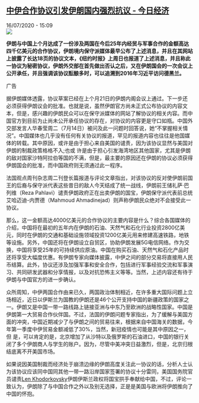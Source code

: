 <!--1594907697000-->
[中伊合作协议引发伊朗国内强烈抗议 - 今日经济](http://www.rfi.fr//cn/%E4%B8%AD%E5%9B%BD/20200716-%E4%B8%AD%E4%BC%8A%E5%90%88%E4%BD%9C%E5%8D%8F%E8%AE%AE%E5%BC%95%E5%8F%91%E4%BC%8A%E6%9C%97%E5%9B%BD%E5%86%85%E5%BC%BA%E7%83%88%E6%8A%97%E8%AE%AE)
------

<div>16/07/2020 - 15:09</div><img src="https://s.rfi.fr/media/display/c44ecebe-0e1f-11ea-af5c-005056bfe576/w:310/p:16x9/2017-08-05t162758z_1957547750_rc1da382a3e0_rtrmadp_3_iran-rouhani_0.jpg"><p><strong>伊朗与中国上个月达成了一份涉及两国在今后25年内经贸与军事合作的金额高达四千亿美元的合作协议，伊朗境内保守派媒体最早公布了上述消息，并且在其网站上披露了长达18页的协议文本，《纽约时报》上周日也报道了上述消息，并且称此一协议为秘密协议，伊朗外交部在首先做出否认之后，又在伊朗国会的一次会议上公开承任，并且强调该协议酝酿多时，可以追溯到2016年习近平访问德黑兰。</strong></p><div class="t-content__body u-clearfix"><div class="m-interstitial"><div class="m-interstitial__ad"><divclass="m-block-ad "data-tms-ad-type="box"data-tms-ad-status="idle"data-tms-ad-pos="1"><div class="m-block-ad__label">广告</div><div class="m-block-ad__content"></div></div></div></div><p>据伊朗媒体透露，协议草案已经在上个月21日的伊朗内阁会议上通过。下一步还必须获得伊朗议会的批准。也就是说，虽然伊朗官方尚未正式公布协议的内容文本，但是，感兴趣的伊朗民众可以在保守派媒体的网站了解协议的相关内容。而中国官方到目前为止尚未公开承任协议的存在，对协议的内容更是守口如瓶。中国外交部发言人华春莹周二（7月14日）被问及此一问题时回答说，她“不掌握相关情况”。中国媒体也几乎没有任何有关协议的报道，罕见的报道内容也往往是他国媒体的转载。其中原因，或许是由于担心来自美国的谴责，因为该协议显然与美国对伊朗的制裁政策格格不入;也或 许是由于担心引发海湾地区其他国家，尤其是伊朗的敌对国家沙特阿拉伯等国的不满，但是，最主要的原因还在伊朗的协议必须获得伊朗国会的批准，而中国政府则无须通过此一程序。</p><p>法国观点周刊杂志周二刊登长篇报道与评论文章指出，对该协议的反对使伊朗前国王的后裔与保守派代表这些昔日的敌人今天结成了统一战线，伊朗前王储礼萨·巴列维（Reza Pahlavi）谴责伊朗政府正在出卖伊朗的国宝，伊朗保守派代表前总统艾哈迈迪-内贾德（Mahmoud Ahmadinejad）则声称伊朗民众绝对不会接受此一协议。</p><p>那么，这一金额高达4000亿美元的合作协议的主要内容是什么？综合各国媒体的介绍，中国将在最初的五年内在伊朗的石油、天然气和石化行业投资2800亿美元，同时在伊朗的交通和基础设施领域投资1200亿美元用来修建高速铁路，地铁等设施。另外，中国还将在伊朗设立自贸区，协助伊朗发展5G电信网络。作为交换，中国将享受25年的可持续供应原油。中国在购买石油、天然气和石化产品时还将享受大幅度优惠。有伊朗专家向媒体披露，中伊之间的部分交易将直接用人民币结算。此外，协议还涉及加强军事和安全合作，包括进行军事经验交流和军事演习、共同研发武器和分享情报，以及对抗恐怖主义等等。当然，上述内容还有待于伊朗与中国官方的进一步确认。</p><p>众所周知，中伊两国合作由来已久，两国政治体制相近，在许多重大国际问题上立场相近，近日以伊斯兰为国教的伊朗还是46个公开支持中国的新疆政策的国家之一。伊朗又是中国一带一路线路上链接亚洲与中东乃至欧洲的战略性国家。中国是伊朗第一大贸易合作伙伴国。不过，法国的伊朗问题专家指出，为了缓解与美国方面的冲突，中国近期减少了与伊朗之间的贸易往来，根据来自中国海关的数据，今年第一季度中伊贸易金额减低了30%，当然，新冠疫情也可能是其中原因之一，但 是，可以肯定的是，北京增加了从沙特以及俄罗斯的石油进口，中国的银行关闭了多个伊朗商人与学生的账户。因为，尽管中美冲突日益激烈，但是，北京归根结底离不开美国市场。</p><p>如果说因美国制裁而经济处于崩溃边缘的伊朗高度关注此一协议的话，分析人士认为该协议应该同中国同其他一带一路沿岸国家签署的协议十分雷同，美国国务院官员谴责<a target="_blank" href="http://twitter.com/MessageFromLen/status/1281791147569029120?s=20"><u>Len Khodorkovsky</u></a>伊朗伊斯兰政权将国宝拱手奉献给中国，不过，评论一致认为，伊朗除了与中国合作之外以及别无选择，正是是美国与欧洲将伊朗推向了中国的怀抱。</p><div class="o-self-promo o-self-promo--nl o-self-promo--hidden" data-selfpromo-newsletter></div><div class="o-self-promo o-self-promo--app o-self-promo--hidden" data-selfpromo-app></div></div>
